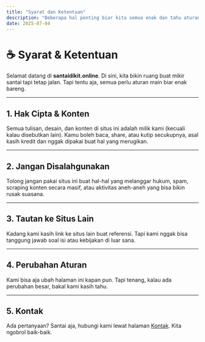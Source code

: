 ```yaml
---
title: "Syarat dan Ketentuan"
description: "Beberapa hal penting biar kita semua enak dan tahu aturan mainnya di situs ini."
date: 2025-07-04
---
```


# ☕ Syarat & Ketentuan

Selamat datang di **santaidikit.online**. Di sini, kita bikin ruang buat mikir santai tapi tetap jalan. Tapi tentu aja, semua perlu aturan main biar enak bareng.

---

## 1. Hak Cipta & Konten

Semua tulisan, desain, dan konten di situs ini adalah milik kami (kecuali kalau disebutkan lain). Kamu boleh baca, share, atau kutip secukupnya, asal kasih kredit dan nggak dipakai buat hal yang merugikan.

---

## 2. Jangan Disalahgunakan

Tolong jangan pakai situs ini buat hal-hal yang melanggar hukum, spam, scraping konten secara masif, atau aktivitas aneh-aneh yang bisa bikin rusak suasana.

---

## 3. Tautan ke Situs Lain

Kadang kami kasih link ke situs lain buat referensi. Tapi kami nggak bisa tanggung jawab soal isi atau kebijakan di luar sana.

---

## 4. Perubahan Aturan

Kami bisa aja ubah halaman ini kapan pun. Tapi tenang, kalau ada perubahan besar, bakal kami kasih tahu.

---

## 5. Kontak

Ada pertanyaan? Santai aja, hubungi kami lewat halaman [Kontak](/kontak/). Kita ngobrol baik-baik.



